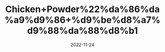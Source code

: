 ---
title: 'Chicken+Powder%22%da%86%da%a9%d9%86+%d9%be%d8%a7%d9%88%da%88%d8%b1'
date: '2022-11-24' 
metatag: '' 
inventory: '0' 
draft: false 
# meta description 
shortDescripton: 'It+helps+sooth+the+body+with+heat%2c+hydration%2c+and+nutrients.+Chicken+broth+is+rich+with+vitamins+and+minerals%2c+which+are+useful+against+common+ailments+like+the+common+cold%2c+the+flu%2c+and+food+poisoning.'
description: 'Powder+%d9%be%d8%a7%d9%88%da%88%d8%b1'
longdescription: ''
tags: ''
brand: ''
subCategory: ''
unit: '50 gm-Pk'
sellCount: '0'
featured: False
# product Price
price: '50.0'
# Product Short Description
shortDescription: 'It+helps+sooth+the+body+with+heat%2c+hydration%2c+and+nutrients.+Chicken+broth+is+rich+with+vitamins+and+minerals%2c+which+are+useful+against+common+ailments+like+the+common+cold%2c+the+flu%2c+and+food+poisoning.'
productID: '06FD5C3D-5A24-ED11-9968-005056B3A416'
type: 'products'
category: 'Powder+%d9%be%d8%a7%d9%88%da%88%d8%b1' 
thumnailproduct: 'https://eraconnect.blob.core.windows.net/product-images/aminsaddiquidawakhana/06FD5C3D-5A24-ED11-9968-005056B3A416.webp' 
images:
  - image: 'https://eraconnect.blob.core.windows.net/product-images/aminsaddiquidawakhana/06FD5C3D-5A24-ED11-9968-005056B3A416.webp'  
Variants:
---
